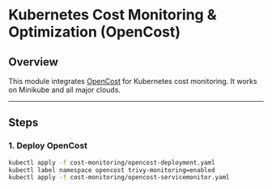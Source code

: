 # Kubernetes Cost Monitoring & Optimization (OpenCost)

## Overview
This module integrates [OpenCost](https://www.opencost.io/) for Kubernetes cost monitoring. It works on Minikube and all major clouds.

---

## Steps

### 1. Deploy OpenCost

```sh
kubectl apply -f cost-monitoring/opencost-deployment.yaml
kubectl label namespace opencost trivy-monitoring=enabled
kubectl apply -f cost-monitoring/opencost-servicemonitor.yaml
